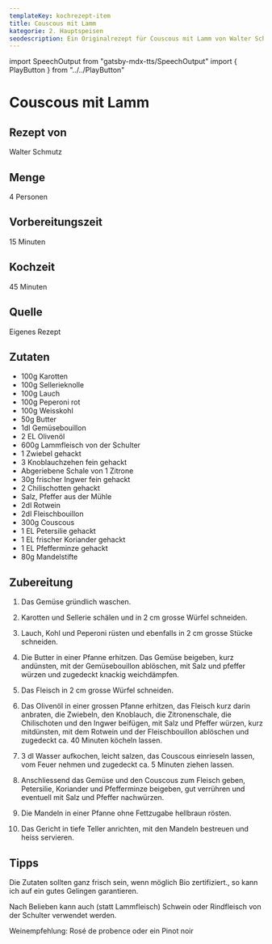 ```yaml
---
templateKey: kochrezept-item
title: Couscous mit Lamm
kategorie: 2. Hauptspeisen
seodescription: Ein Originalrezept für Couscous mit Lamm von Walter Schmutz.
---
```

import SpeechOutput from "gatsby-mdx-tts/SpeechOutput"
import { PlayButton } from "../../PlayButton"

<SpeechOutput id="kochrezept-walter-schmutz-couscous-lamm" customPlayButton={PlayButton}>

# Couscous mit Lamm

## Rezept von

Walter Schmutz

## Menge

4 Personen

## Vorbereitungszeit

15 Minuten

## Kochzeit

45 Minuten

## Quelle

Eigenes Rezept

## Zutaten

* 100g Karotten 
* 100g Sellerieknolle 
* 100g Lauch 
* 100g Peperoni rot 
* 100g Weisskohl 
* 50g Butter 
* 1dl Gemüsebouillon 
* 2 EL Olivenöl 
* 600g Lammfleisch von der Schulter 
* 1 Zwiebel gehackt 
* 3 Knoblauchzehen fein gehackt 
* Abgeriebene Schale von 1 Zitrone 
* 30g frischer Ingwer fein gehackt 
* 2 Chilischotten gehackt 
* Salz, Pfeffer aus der Mühle 
* 2dl Rotwein 
* 2dl Fleischbouillon 
* 300g Couscous 
* 1 EL Petersilie gehackt 
* 1 EL frischer Koriander gehackt 
* 1 EL Pfefferminze gehackt 
* 80g Mandelstifte 

## Zubereitung

1. Das Gemüse gründlich waschen. 

1. Karotten und Sellerie schälen und in 2 cm grosse Würfel schneiden. 

1. Lauch, Kohl und Peperoni rüsten und ebenfalls in 2 cm grosse Stücke schneiden. 
1. Die Butter in einer Pfanne erhitzen. Das Gemüse beigeben, kurz andünsten, mit der Gemüsebouillon ablöschen, mit Salz und pfeffer würzen und zugedeckt knackig weichdämpfen. 
1. Das Fleisch in 2 cm grosse Würfel schneiden. 
1. Das Olivenöl in einer grossen Pfanne erhitzen, das Fleisch kurz darin anbraten, die Zwiebeln, den Knoblauch, die Zitronenschale, die Chilischoten und den Ingwer beifügen, mit Salz und Pfeffer würzen, kurz mitdünsten, mit dem Rotwein und der Fleischbouillon ablöschen und zugedeckt ca. 40 Minuten köcheln lassen. 
1. 3 dl Wasser aufkochen, leicht salzen, das Couscous einrieseln lassen, vom Feuer nehmen und zugedeckt  ca. 5 Minuten ziehen lassen. 
1. Anschliessend das Gemüse und den Couscous zum Fleisch geben, Petersilie, Koriander und Pfefferminze beigeben, gut verrühren und eventuell mit Salz und Pfeffer nachwürzen.  

1. Die Mandeln in einer Pfanne ohne Fettzugabe hellbraun rösten. 

1. Das Gericht in tiefe Teller anrichten, mit den Mandeln bestreuen und heiss servieren.

## Tipps

Die Zutaten sollten ganz frisch sein, wenn möglich Bio zertifiziert., so kann ich auf ein gutes Gelingen garantieren. 

Nach Belieben kann auch (statt Lammfleisch) Schwein oder Rindfleisch von der Schulter verwendet werden.

Weinempfehlung: Rosé de probence oder ein Pinot noir

</SpeechOutput>